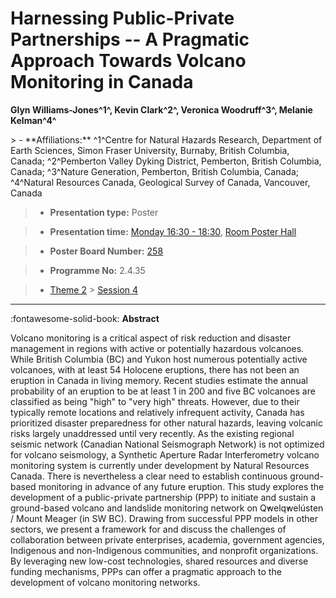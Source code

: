 # Harnessing Public-Private Partnerships -- A Pragmatic Approach Towards Volcano Monitoring in Canada

**Glyn Williams-Jones^1^, Kevin Clark^2^, Veronica Woodruff^3^, Melanie Kelman^4^**

<!-- more -->> - **Affiliations:** ^1^Centre for Natural Hazards Research, Department of Earth Sciences, Simon Fraser University, Burnaby, British Columbia, Canada; ^2^Pemberton Valley Dyking District, Pemberton, British Columbia, Canada; ^3^Nature Generation, Pemberton, British Columbia, Canada; ^4^Natural Resources Canada, Geological Survey of Canada, Vancouver, Canada 

> - **Presentation type:** Poster

> - **Presentation time:** [Monday 16:30 - 18:30](../sessions_comparison.md#__tabbed_1_6), [Room Poster Hall](../maps_venue.md#__tabbed_1_1)

> - **Poster Board Number:** [258](../map_poster_boards.md#monday)

> - **Programme No:** 2.4.35

> - [Theme 2](../theme2.md) > [Session 4](../sessions/session-2-4.md)

--- 

:fontawesome-solid-book: **Abstract**

Volcano monitoring is a critical aspect of risk reduction and disaster management in regions with active or potentially hazardous volcanoes. While British Columbia (BC) and Yukon host numerous potentially active volcanoes, with at least 54 Holocene eruptions, there has not been an eruption in Canada in living memory. Recent studies estimate the annual probability of an eruption to be at least 1 in 200 and five BC volcanoes are classified as being "high" to "very high" threats. However, due to their typically remote locations and relatively infrequent activity, Canada has prioritized disaster preparedness for other natural hazards, leaving volcanic risks largely unaddressed until very recently. As the existing regional seismic network (Canadian National Seismograph Network) is not optimized for volcano seismology, a Synthetic Aperture Radar Interferometry volcano monitoring system is currently under development by Natural Resources Canada. There is nevertheless a clear need to establish continuous ground-based monitoring in advance of any future eruption. This study explores the development of a public-private partnership (PPP) to initiate and sustain a ground-based volcano and landslide monitoring network on Q̓welq̓welústen / Mount Meager (in SW BC). Drawing from successful PPP models in other sectors, we present a framework for and discuss the challenges of collaboration between private enterprises, academia, government agencies, Indigenous and non-Indigenous communities, and nonprofit organizations. By leveraging new low-cost technologies, shared resources and diverse funding mechanisms, PPPs can offer a pragmatic approach to the development of volcano monitoring networks.

